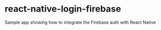 # react-native-login-firebase
Sample app showing how to integrate the Firebase auth with React Native

